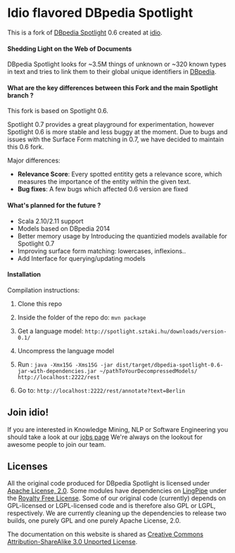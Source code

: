 # Idio flavored DBpedia Spotlight
This is a fork of [DBpedia Spotlight](https://github.com/idio/dbpedia-spotlight/) 0.6 created at [idio](http://idio.github.io/).

#### Shedding Light on the Web of Documents

DBpedia Spotlight looks for ~3.5M things of unknown or ~320 known types in text and tries to link them to their global unique identifiers in [DBpedia](http://dbpedia.org). 

#### What are the key differences between this Fork and the main Spotlight branch ?

This fork is based on Spotlight 0.6.

Spotlight 0.7 provides a great playground for experimentation, however Spotlight 0.6 is more stable and less buggy at the moment. Due to bugs and issues with the Surface Form matching in 0.7, we have decided to maintain this 0.6 fork.

Major differences: 
- **Relevance Score**: Every spotted entitity gets a relevance score, which measures the importance of the entity within the given text.
- **Bug fixes**: A few bugs which affected 0.6 version are fixed


#### What's planned for the future ?

- Scala 2.10/2.11 support
- Models based on DBpedia 2014
- Better memory usage by Introducing the quantizied models available for Spotlight 0.7
- Improving surface form matching: lowercases, inflexions..
- Add Interface for querying/updating models

#### Installation

Compilation instructions:

1. Clone this repo
2. Inside the folder of the repo do: `mvn package`
3. Get a language model: `http://spotlight.sztaki.hu/downloads/version-0.1/`
4. Uncompress the language model
5. Run :
             ```java -Xmx15G -Xms15G -jar dist/target/dbpedia-spotlight-0.6-jar-with-dependencies.jar ~/pathToYourDecompressedModels/ http://localhost:2222/rest```

6. Go to: `http://localhost:2222/rest/annotate?text=Berlin`

## Join idio!
If you are interested in Knowledge Mining, NLP or Software Engineering you should take a look at our [jobs page](http://idio.github.io/jobs/)
We're always on the lookout for awesome people to join our team.

## Licenses

All the original code produced for DBpedia Spotlight is licensed under  [Apache License, 2.0](http://www.apache.org/licenses/LICENSE-2.0.html). Some modules have dependencies on [LingPipe](http://alias-i.com/lingpipe/) under the [Royalty Free License](http://alias-i.com/lingpipe/licenses/lingpipe-license-1.txt). Some of our original code (currently) depends on GPL-licensed or LGPL-licensed code and is therefore also GPL or LGPL, respectively. We are currently cleaning up the dependencies to release two builds, one purely GPL and one purely Apache License, 2.0.

The documentation on this website is shared as [Creative Commons Attribution-ShareAlike 3.0 Unported License](http://en.wikipedia.org/wiki/Wikipedia:Text_of_Creative_Commons_Attribution-ShareAlike_3.0_Unported_License).
